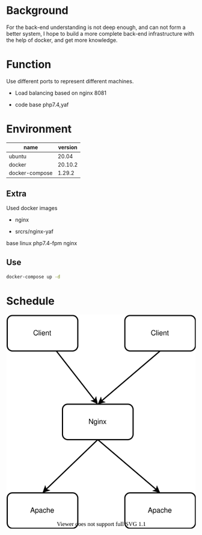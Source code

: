 # Background

For the back-end understanding is not deep enough, and can not form a better system, I hope to build a more complete back-end infrastructure with the help of docker, and get more knowledge.

# Function

Use different ports to represent different machines.

- Load balancing based on nginx 8081

- code base php7.4,yaf

# Environment

name | version
-|-
ubuntu | 20.04
docker | 20.10.2
docker-compose | 1.29.2

## Extra

Used docker images

- nginx

- srcrs/nginx-yaf

base linux php7.4-fpm nginx

## Use

```sh
docker-compose up -d
```

# Schedule

![](static/imgs/docker-cluster-main.svg)
